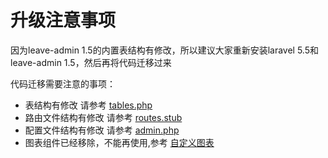 # 升级注意事项

因为leave-admin 1.5的内置表结构有修改，所以建议大家重新安装laravel 5.5和leave-admin 1.5，然后再将代码迁移过来

代码迁移需要注意的事项：

- 表结构有修改 请参考 [tables.php](https://github.com/z-song/leave-admin/blob/master/database/migrations/2016_01_04_173148_create_admin_tables.php)
- 路由文件结构有修改 请参考 [routes.stub](https://github.com/z-song/leave-admin/blob/master/src/Console/stubs/routes.stub)
- 配置文件结构有修改 请参考 [admin.php](https://github.com/z-song/leave-admin/blob/master/config/admin.php)
- 图表组件已经移除，不能再使用,参考 [自定义图表](/zh/custom-chart.md)